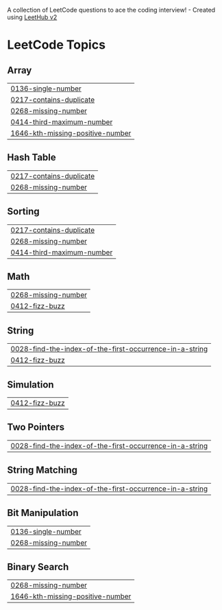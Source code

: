 A collection of LeetCode questions to ace the coding interview! - Created using [LeetHub v2](https://github.com/arunbhardwaj/LeetHub-2.0)
<!---LeetCode Topics Start-->
# LeetCode Topics
## Array
|  |
| ------- |
| [0136-single-number](https://github.com/sumareddy-1234/Leetcode/tree/master/0136-single-number) |
| [0217-contains-duplicate](https://github.com/sumareddy-1234/Leetcode/tree/master/0217-contains-duplicate) |
| [0268-missing-number](https://github.com/sumareddy-1234/Leetcode/tree/master/0268-missing-number) |
| [0414-third-maximum-number](https://github.com/sumareddy-1234/Leetcode/tree/master/0414-third-maximum-number) |
| [1646-kth-missing-positive-number](https://github.com/sumareddy-1234/Leetcode/tree/master/1646-kth-missing-positive-number) |
## Hash Table
|  |
| ------- |
| [0217-contains-duplicate](https://github.com/sumareddy-1234/Leetcode/tree/master/0217-contains-duplicate) |
| [0268-missing-number](https://github.com/sumareddy-1234/Leetcode/tree/master/0268-missing-number) |
## Sorting
|  |
| ------- |
| [0217-contains-duplicate](https://github.com/sumareddy-1234/Leetcode/tree/master/0217-contains-duplicate) |
| [0268-missing-number](https://github.com/sumareddy-1234/Leetcode/tree/master/0268-missing-number) |
| [0414-third-maximum-number](https://github.com/sumareddy-1234/Leetcode/tree/master/0414-third-maximum-number) |
## Math
|  |
| ------- |
| [0268-missing-number](https://github.com/sumareddy-1234/Leetcode/tree/master/0268-missing-number) |
| [0412-fizz-buzz](https://github.com/sumareddy-1234/Leetcode/tree/master/0412-fizz-buzz) |
## String
|  |
| ------- |
| [0028-find-the-index-of-the-first-occurrence-in-a-string](https://github.com/sumareddy-1234/Leetcode/tree/master/0028-find-the-index-of-the-first-occurrence-in-a-string) |
| [0412-fizz-buzz](https://github.com/sumareddy-1234/Leetcode/tree/master/0412-fizz-buzz) |
## Simulation
|  |
| ------- |
| [0412-fizz-buzz](https://github.com/sumareddy-1234/Leetcode/tree/master/0412-fizz-buzz) |
## Two Pointers
|  |
| ------- |
| [0028-find-the-index-of-the-first-occurrence-in-a-string](https://github.com/sumareddy-1234/Leetcode/tree/master/0028-find-the-index-of-the-first-occurrence-in-a-string) |
## String Matching
|  |
| ------- |
| [0028-find-the-index-of-the-first-occurrence-in-a-string](https://github.com/sumareddy-1234/Leetcode/tree/master/0028-find-the-index-of-the-first-occurrence-in-a-string) |
## Bit Manipulation
|  |
| ------- |
| [0136-single-number](https://github.com/sumareddy-1234/Leetcode/tree/master/0136-single-number) |
| [0268-missing-number](https://github.com/sumareddy-1234/Leetcode/tree/master/0268-missing-number) |
## Binary Search
|  |
| ------- |
| [0268-missing-number](https://github.com/sumareddy-1234/Leetcode/tree/master/0268-missing-number) |
| [1646-kth-missing-positive-number](https://github.com/sumareddy-1234/Leetcode/tree/master/1646-kth-missing-positive-number) |
<!---LeetCode Topics End-->